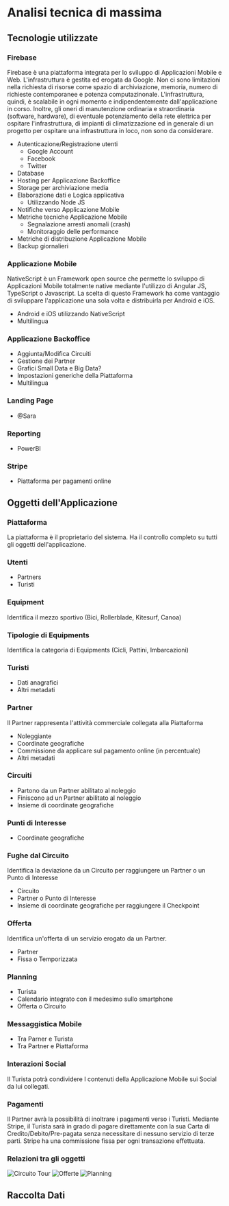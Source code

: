 # Analisi tecnica di massima

## Tecnologie utilizzate
### Firebase
Firebase è una piattaforma integrata per lo sviluppo di Applicazioni Mobile e Web. L'infrastruttura è gestita ed erogata da Google. Non ci sono limitazioni nella richiesta di risorse come spazio di archiviazione, memoria, numero di richieste contemporanee e potenza computazinonale. L'infrastruttura, quindi, è scalabile in ogni momento e indipendentemente dall'applicazione in corso. Inoltre, gli oneri di manutenzione ordinaria e straordinaria (software, hardware), di eventuale potenziamento della rete elettrica per ospitare l'infrastruttura, di impianti di climatizzazione ed in generale di un progetto per ospitare una infrastruttura in loco, non sono da considerare.

- Autenticazione/Registrazione utenti
    - Google Account
    - Facebook
    - Twitter
- Database
- Hosting per Applicazione Backoffice
- Storage per archiviazione media
- Elaborazione dati e Logica applicativa
    - Utilizzando Node JS
- Notifiche verso Applicazione Mobile
- Metriche tecniche Applicazione Mobile
	- Segnalazione arresti anomali (crash)
	- Monitoraggio delle performance
- Metriche di distribuzione Applicazione Mobile
- Backup giornalieri

### Applicazione Mobile
NativeScript è un Framework open source che permette lo sviluppo di Applicazioni Mobile totalmente native mediante l'utilizzo di Angular JS, TypeScript o Javascript. La scelta di questo Framework ha come vantaggio di sviluppare l'applicazione una sola volta e distribuirla per Android e iOS.
- Android e iOS utilizzando NativeScript
- Multilingua

### Applicazione Backoffice
- Aggiunta/Modifica Circuiti
- Gestione dei Partner
- Grafici Small Data e Big Data?
- Impostazioni generiche della Piattaforma
- Multilingua

### Landing Page
- @Sara

### Reporting
- PowerBI

### Stripe
- Piattaforma per pagamenti online

## Oggetti dell'Applicazione
### Piattaforma
La piattaforma è il proprietario del sistema. Ha il controllo completo su tutti gli oggetti dell'applicazione.

### Utenti
- Partners
- Turisti

### Equipment
Identifica il mezzo sportivo (Bici, Rollerblade, Kitesurf, Canoa)

### Tipologie di Equipments
Identifica la categoria di Equipments (Cicli, Pattini, Imbarcazioni)

### Turisti
- Dati anagrafici
- Altri metadati

### Partner
Il Partner rappresenta l'attività commerciale collegata alla Piattaforma
- Noleggiante
- Coordinate geografiche
- Commissione da applicare sul pagamento online (in percentuale)
- Altri metadati

### Circuiti
- Partono da un Partner abilitato al noleggio
- Finiscono ad un Partner abilitato al noleggio
- Insieme di coordinate geografiche

### Punti di Interesse
- Coordinate geografiche

### Fughe dal Circuito
Identifica la deviazione da un Circuito per raggiungere un Partner o un Punto di Interesse
- Circuito
- Partner o Punto di Interesse
- Insieme di coordinate geografiche per raggiungere il Checkpoint

### Offerta
Identifica un'offerta di un servizio erogato da un Partner.
- Partner
- Fissa o Temporizzata

### Planning
- Turista
- Calendario integrato con il medesimo sullo smartphone
- Offerta o Circuito

### Messaggistica Mobile
- Tra Parner e Turista
- Tra Partner e Piattaforma

### Interazioni Social
Il Turista potrà condividere I contenuti della Applicazione Mobile sui Social da lui collegati.

### Pagamenti
Il Partner avrà la possibilità di inoltrare i pagamenti verso i Turisti. Mediante Stripe, il Turista sarà in grado di pagare direttamente con la sua Carta di Credito/Debito/Pre-pagata senza necessitare di nessuno servizio di terze parti.
Stripe ha una commissione fissa per ogni transazione effettuata.

### Relazioni tra gli oggetti
![Circuito Tour](https://github.com/DueBiKe/duebike-docs/blob/master/images/1.jpg)
![Offerte](https://github.com/DueBiKe/duebike-docs/blob/master/images/2.jpg)
![Planning](https://github.com/DueBiKe/duebike-docs/blob/master/images/3.jpg)

## Raccolta Dati
